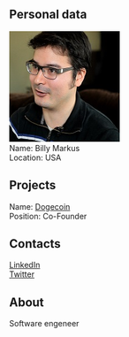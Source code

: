 ## Personal data
![Billy Markus photo](../people/photo/billy_markus.jpg)  
Name:  Billy Markus  
Location: USA
## Projects 
Name: [Dogecoin](../projects/dogecoin.md)  
Position: Co-Founder  
## Contacts
[LinkedIn](https://www.linkedin.com/in/billy-markus-9306b4143/)   
[Twitter](https://twitter.com/billym2k)  
## About
Software engeneer  
